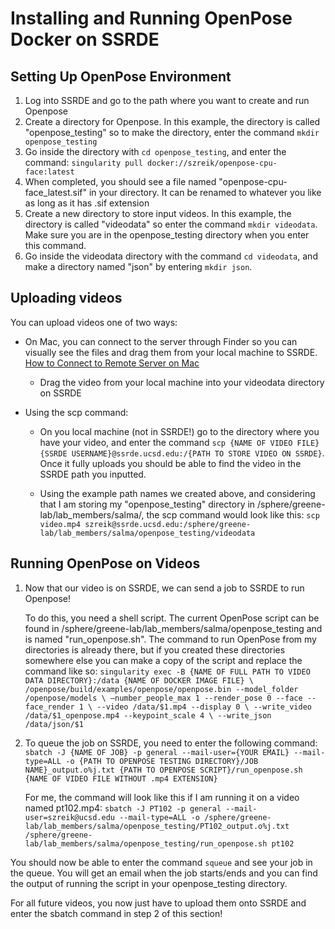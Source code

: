 # Installing and Running OpenPose Docker on SSRDE
## Setting Up OpenPose Environment
1. Log into SSRDE and go to the path where you want to create and run Openpose
2. Create a directory for Openpose. In this example, the directory is called "openpose_testing" so to make the directory, enter the command `mkdir openpose_testing`
3. Go inside the directory with `cd openpose_testing`, and enter the command:
`singularity pull docker://szreik/openpose-cpu-face:latest`
4. When completed, you should see a file named "openpose-cpu-face_latest.sif" in your directory. It can be renamed to whatever you like as long as it has .sif extension
5. Create a new directory to store input videos. In this example, the directory is called "videodata" so enter the command `mkdir videodata`. Make sure you are in the openpose_testing directory when you enter this command.
6. Go inside the videodata directory with the command `cd videodata`, and make a directory named "json" by entering `mkdir json`.

## Uploading videos

You can upload videos one of two ways:
* On Mac, you can connect to the server through Finder so you can visually see the files and drag them from your local machine to SSRDE. [How to Connect to Remote Server on Mac](https://www.switchingtomac.com/tutorials/osx/connecting-to-a-remote-or-local-server/)
   * Drag the video from your local machine into your videodata directory on SSRDE 

* Using the scp command:
    * On you local machine (not in SSRDE!) go to the directory where you have your video, and enter the command `scp {NAME OF VIDEO FILE} {SSRDE USERNAME}@ssrde.ucsd.edu:/{PATH TO STORE VIDEO ON SSRDE}`. Once it fully uploads you should be able to find the video in the SSRDE path you inputted.

    * Using the example path names we created above, and considering that I am storing my "openpose_testing" directory in /sphere/greene-lab/lab_members/salma/, the scp command would look like this:  `scp video.mp4 szreik@ssrde.ucsd.edu:/sphere/greene-lab/lab_members/salma/openpose_testing/videodata`

## Running OpenPose on Videos

1. Now that our video is on SSRDE, we can send a job to SSRDE to run Openpose! 

    To do this, you need a shell script. The current OpenPose script can be found in /sphere/greene-lab/lab_members/salma/openpose_testing and is named "run_openpose.sh". The command to run OpenPose from my directories is already there, but if you created these directories somewhere else you can make a copy of the script and replace the command like so:
`singularity exec -B {NAME OF FULL PATH TO VIDEO DATA DIRECTORY}:/data {NAME OF DOCKER IMAGE FILE} \
/openpose/build/examples/openpose/openpose.bin --model_folder /openpose/models \
—number_people_max 1 --render_pose 0 --face --face_render 1 \
--video /data/$1.mp4 --display 0 \
--write_video /data/$1_openpose.mp4 --keypoint_scale 4 \
--write_json /data/json/$1`

2. To queue the job on SSRDE, you need to enter the following command: `sbatch -J {NAME OF JOB} -p general --mail-user={YOUR EMAIL} --mail-type=ALL -o {PATH TO OPENPOSE TESTING DIRECTORY}/JOB NAME}_output.o%j.txt {PATH TO OPENPOSE SCRIPT}/run_openpose.sh {NAME OF VIDEO FILE WITHOUT .mp4 EXTENSION}`

    For me, the command will look like this if I am running it on a video named pt102.mp4: `sbatch -J PT102 -p general --mail-user=szreik@ucsd.edu --mail-type=ALL -o /sphere/greene-lab/lab_members/salma/openpose_testing/PT102_output.o%j.txt /sphere/greene-lab/lab_members/salma/openpose_testing/run_openpose.sh pt102`

You should now be able to enter the command `squeue` and see your job in the queue. You will get an email when the job starts/ends and you can find the output of running the script in your openpose_testing directory.

For all future videos, you now just have to upload them onto SSRDE and enter the sbatch command in step 2 of this section!
